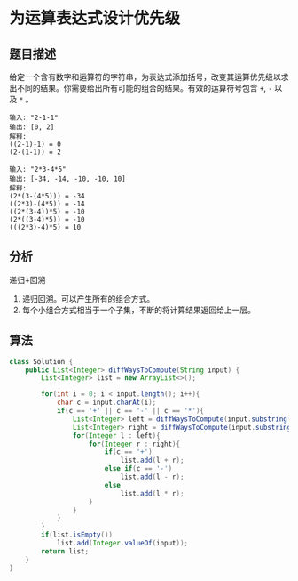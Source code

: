 # 为运算表达式设计优先级

## 题目描述

给定一个含有数字和运算符的字符串，为表达式添加括号，改变其运算优先级以求出不同的结果。你需要给出所有可能的组合的结果。有效的运算符号包含 `+`, `-` 以及 `*` 。

```
输入: "2-1-1"
输出: [0, 2]
解释: 
((2-1)-1) = 0 
(2-(1-1)) = 2

输入: "2*3-4*5"
输出: [-34, -14, -10, -10, 10]
解释: 
(2*(3-(4*5))) = -34 
((2*3)-(4*5)) = -14 
((2*(3-4))*5) = -10 
(2*((3-4)*5)) = -10 
(((2*3)-4)*5) = 10
```

## 分析

递归+回溯

1. 递归回溯。可以产生所有的组合方式。
2. 每个小组合方式相当于一个子集，不断的将计算结果返回给上一层。

## 算法

```java
class Solution {
    public List<Integer> diffWaysToCompute(String input) {
        List<Integer> list = new ArrayList<>();

        for(int i = 0; i < input.length(); i++){
            char c = input.charAt(i);
            if(c == '+' || c == '-' || c == '*'){
                List<Integer> left = diffWaysToCompute(input.substring(0, i));
                List<Integer> right = diffWaysToCompute(input.substring(i+1));
                for(Integer l : left){
                    for(Integer r : right){
                        if(c == '+')
                            list.add(l + r);
                        else if(c == '-')
                            list.add(l - r);
                        else
                            list.add(l * r);
                    }
                }
            }
        }
        if(list.isEmpty())
            list.add(Integer.valueOf(input));
        return list;
    }
}
```
